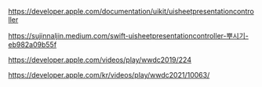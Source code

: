 https://developer.apple.com/documentation/uikit/uisheetpresentationcontroller

https://sujinnaljin.medium.com/swift-uisheetpresentationcontroller-뿌시기-eb982a09b55f

https://developer.apple.com/videos/play/wwdc2019/224

https://developer.apple.com/kr/videos/play/wwdc2021/10063/